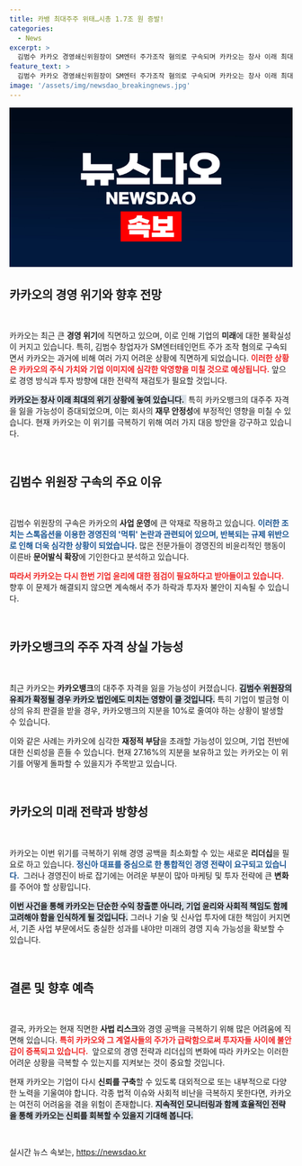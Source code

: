 ```yaml
---
title: 카뱅 최대주주 위태…시총 1.7조 원 증발!
categories:
  - News
excerpt: >
  김범수 카카오 경영쇄신위원장이 SM엔터 주가조작 혐의로 구속되며 카카오는 창사 이래 최대 위기를 맞았습니다. 카카오뱅크 대주주 자격 상실 가능성까지, 불안한 투자 상황이 벌어지고 있습니다.
feature_text: >
  김범수 카카오 경영쇄신위원장이 SM엔터 주가조작 혐의로 구속되며 카카오는 창사 이래 최대 위기를 맞았습니다. 카카오뱅크 대주주 자격 상실 가능성까지, 불안한 투자 상황이 벌어지고 있습니다.
image: '/assets/img/newsdao_breakingnews.jpg'
---
```


<p><img src="/assets/img/newsdao_breakingnews.jpg" alt="cryptoinkorea 속보" /></p>

<h2 data-ke-size="size26">카카오의 경영 위기와 향후 전망</h2>

<p data-ke-size="size16">&nbsp;</p>

<p>카카오는 최근 큰 <strong>경영 위기</strong>에 직면하고 있으며, 이로 인해 기업의 <strong>미래</strong>에 대한 불확실성이 커지고 있습니다. 특히, 김범수 창업자가 SM엔터테인먼트 주가 조작 혐의로 구속되면서 카카오는 과거에 비해 여러 가지 어려운 상황에 직면하게 되었습니다. <b><span style="color: #ee2323;">이러한 상황은 카카오의 주식 가치와 기업 이미지에 심각한 악영향을 미칠 것으로 예상됩니다.</span></b> 앞으로 경영 방식과 투자 방향에 대한 전략적 재검토가 필요할 것입니다.</p>

<p><b><span style="background-color: #21538527;">카카오는 창사 이래 최대의 위기 상황에 놓여 있습니다. </span></b> 특히 카카오뱅크의 대주주 자격을 잃을 가능성이 증대되었으며, 이는 회사의 <strong>재무 안정성</strong>에 부정적인 영향을 미칠 수 있습니다. 현재 카카오는 이 위기를 극복하기 위해 여러 가지 대응 방안을 강구하고 있습니다.</p>

<p data-ke-size="size16">&nbsp;</p>

<h2 data-ke-size="size26">김범수 위원장 구속의 주요 이유</h2>

<p data-ke-size="size16">&nbsp;</p>

<p>김범수 위원장의 구속은 카카오의 <strong>사업 운영</strong>에 큰 악재로 작용하고 있습니다. <b><span style="color: #1a5490;">이러한 조치는 스톡옵션을 이용한 경영진의 '먹튀' 논란과 관련되어 있으며, 반복되는 규제 위반으로 인해 더욱 심각한 상황이 되었습니다.</span></b> 많은 전문가들이 경영진의 비윤리적인 행동이 이른바 <strong>문어발식 확장</strong>에 기인한다고 분석하고 있습니다.</p>

<p><b><span style="color: #ee2323;">따라서 카카오는 다시 한번 기업 윤리에 대한 점검이 필요하다고 받아들이고 있습니다.</span></b> 향후 이 문제가 해결되지 않으면 계속해서 주가 하락과 투자자 불안이 지속될 수 있습니다. </p>

<p data-ke-size="size16">&nbsp;</p>

<h2 data-ke-size="size26">카카오뱅크의 주주 자격 상실 가능성</h2>

<p data-ke-size="size16">&nbsp;</p>

<p>최근 카카오는 <strong>카카오뱅크</strong>의 대주주 자격을 잃을 가능성이 커졌습니다. <b><span style="background-color: #21538527;">김범수 위원장의 유죄가 확정될 경우 카카오 법인에도 미치는 영향이 클 것입니다.</span></b> 특히 기업이 벌금형 이상의 유죄 판결을 받을 경우, 카카오뱅크의 지분을 10%로 줄여야 하는 상황이 발생할 수 있습니다.</p>

<p>이와 같은 사례는 카카오에 심각한 <strong>재정적 부담</strong>을 초래할 가능성이 있으며, 기업 전반에 대한 신뢰성을 흔들 수 있습니다. 현재 27.16%의 지분을 보유하고 있는 카카오는 이 위기를 어떻게 돌파할 수 있을지가 주목받고 있습니다.</p>

<p data-ke-size="size16">&nbsp;</p>

<h2 data-ke-size="size26">카카오의 미래 전략과 방향성</h2>

<p data-ke-size="size16">&nbsp;</p>

<p>카카오는 이번 위기를 극복하기 위해 경영 공백을 최소화할 수 있는 새로운 <strong>리더십</strong>을 필요로 하고 있습니다. <b><span style="color: #1a5490;">정신아 대표를 중심으로 한 통합적인 경영 전략이 요구되고 있습니다. </span></b> 그러나 경영진이 바로 잡기에는 어려운 부분이 많아 마케팅 및 투자 전략에 큰 <strong>변화</strong>를 주어야 할 상황입니다.</p>

<p><b><span style="background-color: #21538527;">이번 사건을 통해 카카오는 단순한 수익 창출뿐 아니라, 기업 윤리와 사회적 책임도 함께 고려해야 함을 인식하게 될 것입니다.</span></b> 그러나 기술 및 신사업 투자에 대한 책임이 커지면서, 기존 사업 부문에서도 충실한 성과를 내야만 미래의 경영 지속 가능성을 확보할 수 있습니다.</p>

<p data-ke-size="size16">&nbsp;</p>

<h2 data-ke-size="size26">결론 및 향후 예측</h2>

<p data-ke-size="size16">&nbsp;</p>

<p>결국, 카카오는 현재 직면한 <strong>사법 리스크</strong>와 경영 공백을 극복하기 위해 많은 어려움에 직면해 있습니다. <b><span style="color: #ee2323;">특히 카카오와 그 계열사들의 주가가 급락함으로써 투자자들 사이에 불안감이 증폭되고 있습니다. </span></b> 앞으로의 경영 전략과 리더십의 변화에 따라 카카오는 이러한 어려운 상황을 극복할 수 있는지를 지켜보는 것이 중요할 것입니다.</p>

<p>현재 카카오는 기업이 다시 <strong>신뢰를 구축</strong>할 수 있도록 대외적으로 또는 내부적으로 다양한 노력을 기울여야 합니다. 각종 법적 이슈와 사회적 비난을 극복하지 못한다면, 카카오는 여전히 어려움을 겪을 위험이 존재합니다. <b><span style="background-color: #21538527;">지속적인 모니터링과 함께 효율적인 전략을 통해 카카오는 신뢰를 회복할 수 있을지 기대해 봅니다.</span></b> </p>

<p data-ke-size="size16">&nbsp;</p>
실시간 뉴스 속보는, <a href="https://newsdao.kr" rel="dofollow">https://newsdao.kr</a>


